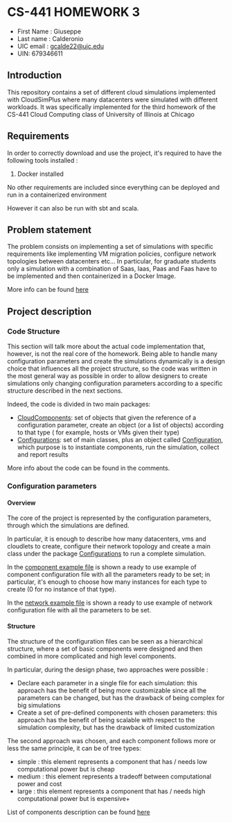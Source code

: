 # CS-441 HOMEWORK 3

* First Name : Giuseppe
* Last name : Calderonio
* UIC email : gcalde22@uic.edu
* UIN: 679346611

## Introduction
This repository contains a set of different cloud simulations 
implemented with CloudSimPlus where many datacenters were
simulated with different workloads.
It was specifically
implemented for the third homework of the CS-441 Cloud Computing
class of University of Illinois at Chicago

## Requirements

In order to correctly download and use the project, it's required
to have the following tools installed :

1. Docker installed

No other requirements are included since everything can be 
deployed and run in a containerized environment

However it can also be run with sbt and scala.

## Problem statement

The problem consists on implementing a set of simulations with
specific requirements like implementing VM migration policies,
configure network topologies between datacenters etc...
In particular, for graduate students only a simulation with a
combination of Saas, Iaas, Paas and Faas have to be implemented and
then containerized in a Docker Image.

More info can be found [here](https://github.com/0x1DOCD00D/CS441_Fall2022/blob/main/Homeworks/Homework3.md)

## Project description

### Code Structure

This section will talk more about the actual code 
implementation that, however, is not the real core of the homework.
Being able to handle many configuration parameters and create the 
simulations dynamically is a design choice that influences all the
project structure, so the code was written in the most general way
as possible in order to allow designers to create simulations
only changing configuration parameters according to a specific
structure described in the next sections.

Indeed, the code is divided in two main packages:

* [CloudComponents](https://github.com/GiuseppeCalderonio/CS441-Homework3/tree/master/src/main/scala/CloudComponents): 
set of objects that given the reference of a 
configuration parameter, create an object (or a list of objects) according to that type
( for example, hosts or VMs given their type) 
* [Configurations](https://github.com/GiuseppeCalderonio/CS441-Homework3/tree/master/src/main/scala/Configurations):
set of main classes, plus an object called [Configuration](https://github.com/GiuseppeCalderonio/CS441-Homework3/blob/master/src/main/scala/Configurations/Configuration.scala),
which purpose is to instantiate components, run the simulation,
collect and report results

More info about the code can be found in the comments.

### Configuration parameters

#### Overview

The core of the project is represented by the configuration
parameters, through which the simulations are defined.

In particular, it is enough to describe how many datacenters,
vms and cloudlets to create, configure their network topology and
create a main class under the package [Configurations](https://github.com/GiuseppeCalderonio/CS441-Homework3/tree/master/src/main/scala/Configurations)
to run a complete simulation. 

In the [component example file](https://github.com/GiuseppeCalderonio/CS441-Homework3/tree/master/src/main/scala/Configurations)
is shown a ready to use example of component configuration file with all the
parameters ready to be set; in particular, it's enough to choose
how many instances for each type to create 
(0 for no instance of that type).

In the [network example file](https://github.com/GiuseppeCalderonio/CS441-Homework3/blob/master/src/main/resources/example.brite)
is shown a ready to use example of network configuration file
with all the parameters to be set.

#### Structure

The structure of the configuration files can be seen as a 
hierarchical structure, where a set of basic components were designed
and then combined in more complicated and high level components.

In particular, during the design phase, two approaches were possible :

* Declare each parameter in a single file for each simulation: this
approach has the benefit of being more customizable since all the parameters can be changed,
but has the drawback of being complex for big simulations
* Create a set of pre-defined components with chosen parameters: this
approach has the benefit of being scalable with respect to the simulation complexity,
but has the drawback of limited customization

The second approach was chosen, and each component follows more or less the same
principle, it can be of tree types:

* simple : this element represents a component
 that has / needs low computational power but is cheap
* medium : this element represents a tradeoff between computational power and cost
* large : this element represents a component
  that has / needs high computational power but is expensive+

List of components description can be found [here]()


